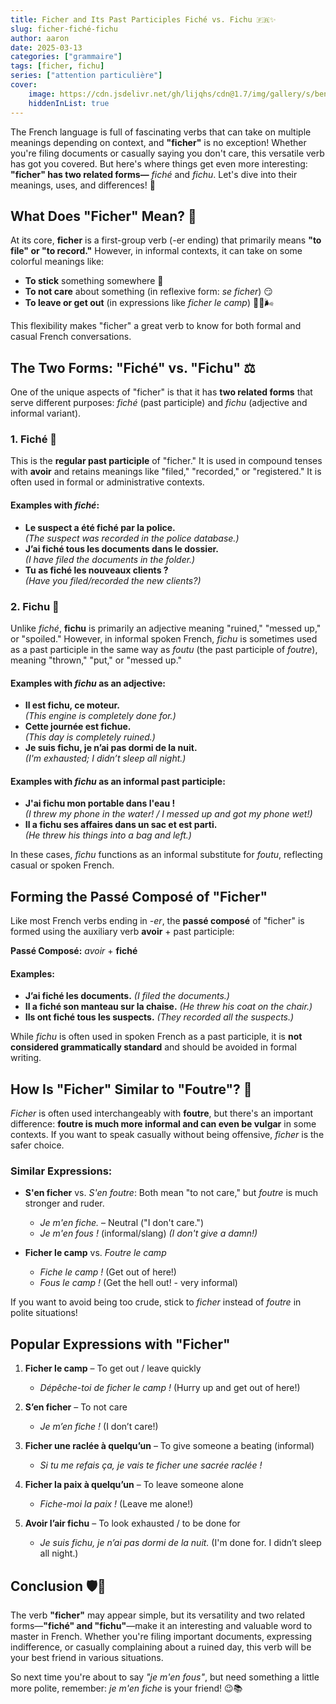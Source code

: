 ```yaml
---
title: Ficher and Its Past Participles Fiché vs. Fichu 🇫🇷✨
slug: ficher-fiché-fichu
author: aaron
date: 2025-03-13
categories: ["grammaire"]
tags: [ficher, fichu]
series: ["attention particulière"]
cover: 
    image: https://cdn.jsdelivr.net/gh/lijqhs/cdn@1.7/img/gallery/s/ben-o-bro-wpU4veNGnHg-unsplash.jpg
    hiddenInList: true
---
```



The French language is full of fascinating verbs that can take on multiple meanings depending on context, and **"ficher"** is no exception! Whether you're filing documents or casually saying you don't care, this versatile verb has got you covered. But here's where things get even more interesting: **"ficher" has two related forms—** *fiché* and *fichu*. Let's dive into their meanings, uses, and differences! 🚀


## What Does "Ficher" Mean? 🤔

At its core, **ficher** is a first-group verb (-er ending) that primarily means **"to file" or "to record."** However, in informal contexts, it can take on some colorful meanings like:

- **To stick** something somewhere 🥾
- **To not care** about something (in reflexive form: *se ficher*) 😏
- **To leave or get out** (in expressions like *ficher le camp*) 🏃‍♂️🌬️

This flexibility makes "ficher" a great verb to know for both formal and casual French conversations.


## The Two Forms: "Fiché" vs. "Fichu" ⚖️

One of the unique aspects of "ficher" is that it has **two related forms** that serve different purposes: *fiché* (past participle) and *fichu* (adjective and informal variant).

### 1. **Fiché** 📄

This is the **regular past participle** of "ficher." It is used in compound tenses with **avoir** and retains meanings like "filed," "recorded," or "registered." It is often used in formal or administrative contexts.

#### Examples with *fiché*:

- **Le suspect a été fiché par la police.**\
  *(The suspect was recorded in the police database.)*
- **J’ai fiché tous les documents dans le dossier.**\
  *(I have filed the documents in the folder.)*
- **Tu as fiché les nouveaux clients ?**\
  *(Have you filed/recorded the new clients?)*

### 2. **Fichu** 😬

Unlike *fiché*, **fichu** is primarily an adjective meaning "ruined," "messed up," or "spoiled." However, in informal spoken French, *fichu* is sometimes used as a past participle in the same way as *foutu* (the past participle of *foutre*), meaning "thrown," "put," or "messed up."

#### Examples with *fichu* as an adjective:

- **Il est fichu, ce moteur.**\
  *(This engine is completely done for.)*
- **Cette journée est fichue.**\
  *(This day is completely ruined.)*
- **Je suis fichu, je n’ai pas dormi de la nuit.**\
  *(I'm exhausted; I didn’t sleep all night.)*

#### Examples with *fichu* as an informal past participle:

- **J'ai fichu mon portable dans l'eau !**\
  *(I threw my phone in the water! / I messed up and got my phone wet!)*
- **Il a fichu ses affaires dans un sac et est parti.**\
  *(He threw his things into a bag and left.)*

In these cases, *fichu* functions as an informal substitute for *foutu*, reflecting casual or spoken French.


## Forming the Passé Composé of "Ficher"

Like most French verbs ending in *-er*, the **passé composé** of "ficher" is formed using the auxiliary verb **avoir** + past participle:

**Passé Composé:** *avoir* + **fiché**

#### Examples:

- **J’ai fiché les documents.** *(I filed the documents.)*
- **Il a fiché son manteau sur la chaise.** *(He threw his coat on the chair.)*
- **Ils ont fiché tous les suspects.** *(They recorded all the suspects.)*

While *fichu* is often used in spoken French as a past participle, it is **not considered grammatically standard** and should be avoided in formal writing.


## How Is "Ficher" Similar to "Foutre"? 🤔

*Ficher* is often used interchangeably with **foutre**, but there's an important difference: **foutre is much more informal and can even be vulgar** in some contexts. If you want to speak casually without being offensive, *ficher* is the safer choice.

### Similar Expressions:

- **S'en ficher** vs. *S'en foutre*: Both mean "to not care," but *foutre* is much stronger and ruder.

  - *Je m'en fiche.* – Neutral ("I don't care.")
  - *Je m'en fous !* (informal/slang) *(I don't give a damn!)*

- **Ficher le camp** vs. *Foutre le camp*

  - *Fiche le camp !* (Get out of here!)
  - *Fous le camp !* (Get the hell out! - very informal)

If you want to avoid being too crude, stick to *ficher* instead of *foutre* in polite situations!


## Popular Expressions with "Ficher"

1. **Ficher le camp** – To get out / leave quickly

   - *Dépêche-toi de ficher le camp !* (Hurry up and get out of here!)

2. **S’en ficher** – To not care

   - *Je m’en fiche !* (I don’t care!)

3. **Ficher une raclée à quelqu’un** – To give someone a beating (informal)

   - *Si tu me refais ça, je vais te ficher une sacrée raclée !*

4. **Ficher la paix à quelqu’un** – To leave someone alone

   - *Fiche-moi la paix !* (Leave me alone!)

5. **Avoir l’air fichu** – To look exhausted / to be done for

   - *Je suis fichu, je n’ai pas dormi de la nuit.* (I'm done for. I didn’t sleep all night.)


## Conclusion 🛡️🔮

The verb **"ficher"** may appear simple, but its versatility and two related forms—**"fiché" and "fichu"**—make it an interesting and valuable word to master in French. Whether you're filing important documents, expressing indifference, or casually complaining about a ruined day, this verb will be your best friend in various situations.

So next time you're about to say *"je m'en fous"*, but need something a little more polite, remember: *je m'en fiche* is your friend! 😉📚
